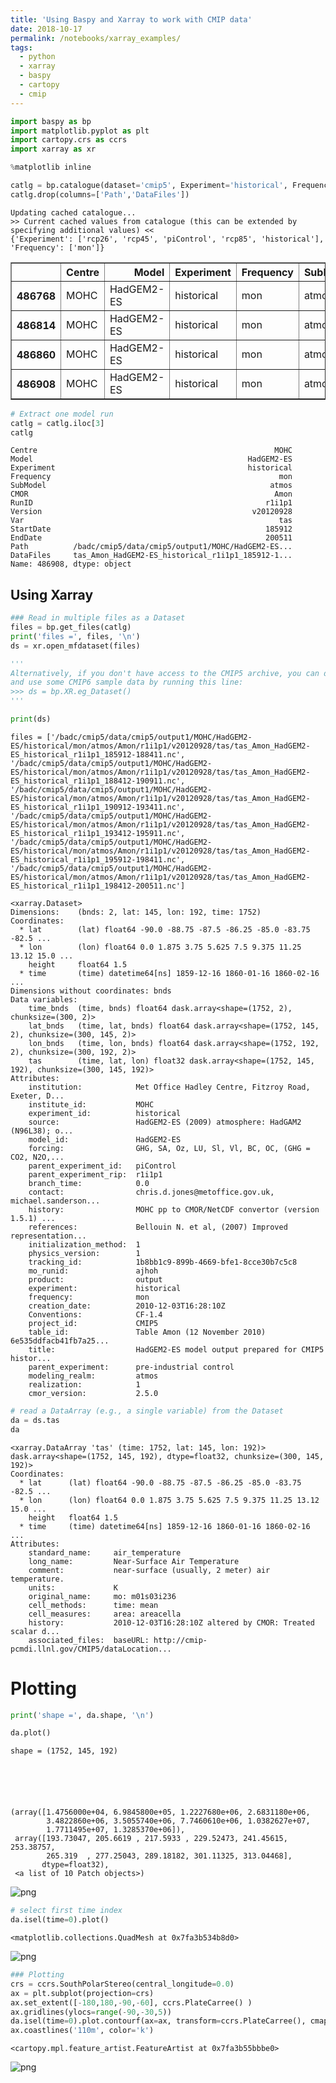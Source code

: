 ```yaml
---
title: 'Using Baspy and Xarray to work with CMIP data'
date: 2018-10-17
permalink: /notebooks/xarray_examples/
tags:
  - python
  - xarray
  - baspy
  - cartopy
  - cmip
---
```


```python
import baspy as bp
import matplotlib.pyplot as plt
import cartopy.crs as ccrs
import xarray as xr

%matplotlib inline 
```


```python
catlg = bp.catalogue(dataset='cmip5', Experiment='historical', Frequency='mon', Var='tas', Model='HadGEM2-ES')
catlg.drop(columns=['Path','DataFiles'])
```

    Updating cached catalogue...
    >> Current cached values from catalogue (this can be extended by specifying additional values) <<
    {'Experiment': ['rcp26', 'rcp45', 'piControl', 'rcp85', 'historical'], 'Frequency': ['mon']}
    





<div>
<style scoped>
    .dataframe tbody tr th:only-of-type {
        vertical-align: middle;
    }

    .dataframe tbody tr th {
        vertical-align: top;
    }

    .dataframe thead th {
        text-align: right;
    }
</style>
<table border="1" class="dataframe">
  <thead>
    <tr style="text-align: right;">
      <th></th>
      <th>Centre</th>
      <th>Model</th>
      <th>Experiment</th>
      <th>Frequency</th>
      <th>SubModel</th>
      <th>CMOR</th>
      <th>RunID</th>
      <th>Version</th>
      <th>Var</th>
      <th>StartDate</th>
      <th>EndDate</th>
    </tr>
  </thead>
  <tbody>
    <tr>
      <th>486768</th>
      <td>MOHC</td>
      <td>HadGEM2-ES</td>
      <td>historical</td>
      <td>mon</td>
      <td>atmos</td>
      <td>Amon</td>
      <td>r2i1p1</td>
      <td>v20110418</td>
      <td>tas</td>
      <td>185912</td>
      <td>200512</td>
    </tr>
    <tr>
      <th>486814</th>
      <td>MOHC</td>
      <td>HadGEM2-ES</td>
      <td>historical</td>
      <td>mon</td>
      <td>atmos</td>
      <td>Amon</td>
      <td>r4i1p1</td>
      <td>v20110418</td>
      <td>tas</td>
      <td>185912</td>
      <td>200511</td>
    </tr>
    <tr>
      <th>486860</th>
      <td>MOHC</td>
      <td>HadGEM2-ES</td>
      <td>historical</td>
      <td>mon</td>
      <td>atmos</td>
      <td>Amon</td>
      <td>r3i1p1</td>
      <td>v20110418</td>
      <td>tas</td>
      <td>185912</td>
      <td>200512</td>
    </tr>
    <tr>
      <th>486908</th>
      <td>MOHC</td>
      <td>HadGEM2-ES</td>
      <td>historical</td>
      <td>mon</td>
      <td>atmos</td>
      <td>Amon</td>
      <td>r1i1p1</td>
      <td>v20120928</td>
      <td>tas</td>
      <td>185912</td>
      <td>200511</td>
    </tr>
  </tbody>
</table>
</div>




```python
# Extract one model run
catlg = catlg.iloc[3]
catlg
```




    Centre                                                     MOHC
    Model                                                HadGEM2-ES
    Experiment                                           historical
    Frequency                                                   mon
    SubModel                                                  atmos
    CMOR                                                       Amon
    RunID                                                    r1i1p1
    Version                                               v20120928
    Var                                                         tas
    StartDate                                                185912
    EndDate                                                  200511
    Path          /badc/cmip5/data/cmip5/output1/MOHC/HadGEM2-ES...
    DataFiles     tas_Amon_HadGEM2-ES_historical_r1i1p1_185912-1...
    Name: 486908, dtype: object



## Using Xarray


```python
### Read in multiple files as a Dataset
files = bp.get_files(catlg)
print('files =', files, '\n')
ds = xr.open_mfdataset(files)

'''
Alternatively, if you don't have access to the CMIP5 archive, you can download 
and use some CMIP6 sample data by running this line:
>>> ds = bp.XR.eg_Dataset()
'''

print(ds)
```

    files = ['/badc/cmip5/data/cmip5/output1/MOHC/HadGEM2-ES/historical/mon/atmos/Amon/r1i1p1/v20120928/tas/tas_Amon_HadGEM2-ES_historical_r1i1p1_185912-188411.nc', '/badc/cmip5/data/cmip5/output1/MOHC/HadGEM2-ES/historical/mon/atmos/Amon/r1i1p1/v20120928/tas/tas_Amon_HadGEM2-ES_historical_r1i1p1_188412-190911.nc', '/badc/cmip5/data/cmip5/output1/MOHC/HadGEM2-ES/historical/mon/atmos/Amon/r1i1p1/v20120928/tas/tas_Amon_HadGEM2-ES_historical_r1i1p1_190912-193411.nc', '/badc/cmip5/data/cmip5/output1/MOHC/HadGEM2-ES/historical/mon/atmos/Amon/r1i1p1/v20120928/tas/tas_Amon_HadGEM2-ES_historical_r1i1p1_193412-195911.nc', '/badc/cmip5/data/cmip5/output1/MOHC/HadGEM2-ES/historical/mon/atmos/Amon/r1i1p1/v20120928/tas/tas_Amon_HadGEM2-ES_historical_r1i1p1_195912-198411.nc', '/badc/cmip5/data/cmip5/output1/MOHC/HadGEM2-ES/historical/mon/atmos/Amon/r1i1p1/v20120928/tas/tas_Amon_HadGEM2-ES_historical_r1i1p1_198412-200511.nc'] 
    
    <xarray.Dataset>
    Dimensions:    (bnds: 2, lat: 145, lon: 192, time: 1752)
    Coordinates:
      * lat        (lat) float64 -90.0 -88.75 -87.5 -86.25 -85.0 -83.75 -82.5 ...
      * lon        (lon) float64 0.0 1.875 3.75 5.625 7.5 9.375 11.25 13.12 15.0 ...
        height     float64 1.5
      * time       (time) datetime64[ns] 1859-12-16 1860-01-16 1860-02-16 ...
    Dimensions without coordinates: bnds
    Data variables:
        time_bnds  (time, bnds) float64 dask.array<shape=(1752, 2), chunksize=(300, 2)>
        lat_bnds   (time, lat, bnds) float64 dask.array<shape=(1752, 145, 2), chunksize=(300, 145, 2)>
        lon_bnds   (time, lon, bnds) float64 dask.array<shape=(1752, 192, 2), chunksize=(300, 192, 2)>
        tas        (time, lat, lon) float32 dask.array<shape=(1752, 145, 192), chunksize=(300, 145, 192)>
    Attributes:
        institution:            Met Office Hadley Centre, Fitzroy Road, Exeter, D...
        institute_id:           MOHC
        experiment_id:          historical
        source:                 HadGEM2-ES (2009) atmosphere: HadGAM2 (N96L38); o...
        model_id:               HadGEM2-ES
        forcing:                GHG, SA, Oz, LU, Sl, Vl, BC, OC, (GHG = CO2, N2O,...
        parent_experiment_id:   piControl
        parent_experiment_rip:  r1i1p1
        branch_time:            0.0
        contact:                chris.d.jones@metoffice.gov.uk, michael.sanderson...
        history:                MOHC pp to CMOR/NetCDF convertor (version 1.5.1) ...
        references:             Bellouin N. et al, (2007) Improved representation...
        initialization_method:  1
        physics_version:        1
        tracking_id:            1b8bb1c9-899b-4669-bfe1-8cce30b7c5c8
        mo_runid:               ajhoh
        product:                output
        experiment:             historical
        frequency:              mon
        creation_date:          2010-12-03T16:28:10Z
        Conventions:            CF-1.4
        project_id:             CMIP5
        table_id:               Table Amon (12 November 2010) 6e535ddfacb41fb7a25...
        title:                  HadGEM2-ES model output prepared for CMIP5 histor...
        parent_experiment:      pre-industrial control
        modeling_realm:         atmos
        realization:            1
        cmor_version:           2.5.0



```python
# read a DataArray (e.g., a single variable) from the Dataset
da = ds.tas
da
```




    <xarray.DataArray 'tas' (time: 1752, lat: 145, lon: 192)>
    dask.array<shape=(1752, 145, 192), dtype=float32, chunksize=(300, 145, 192)>
    Coordinates:
      * lat      (lat) float64 -90.0 -88.75 -87.5 -86.25 -85.0 -83.75 -82.5 ...
      * lon      (lon) float64 0.0 1.875 3.75 5.625 7.5 9.375 11.25 13.12 15.0 ...
        height   float64 1.5
      * time     (time) datetime64[ns] 1859-12-16 1860-01-16 1860-02-16 ...
    Attributes:
        standard_name:     air_temperature
        long_name:         Near-Surface Air Temperature
        comment:           near-surface (usually, 2 meter) air temperature.
        units:             K
        original_name:     mo: m01s03i236
        cell_methods:      time: mean
        cell_measures:     area: areacella
        history:           2010-12-03T16:28:10Z altered by CMOR: Treated scalar d...
        associated_files:  baseURL: http://cmip-pcmdi.llnl.gov/CMIP5/dataLocation...



# Plotting


```python
print('shape =', da.shape, '\n')

da.plot()
```

    shape = (1752, 145, 192) 
    





    (array([1.4756000e+04, 6.9845800e+05, 1.2227680e+06, 2.6831180e+06,
            3.4822860e+06, 3.5055740e+06, 7.7460610e+06, 1.0382627e+07,
            1.7711495e+07, 1.3285370e+06]),
     array([193.73047, 205.6619 , 217.5933 , 229.52473, 241.45615, 253.38757,
            265.319  , 277.25043, 289.18182, 301.11325, 313.04468],
           dtype=float32),
     <a list of 10 Patch objects>)




![png](/images/output_8_2.png)



```python
# select first time index
da.isel(time=0).plot()
```




    <matplotlib.collections.QuadMesh at 0x7fa3b534b8d0>




![png](/images/output_9_1.png)



```python
### Plotting
crs = ccrs.SouthPolarStereo(central_longitude=0.0)
ax = plt.subplot(projection=crs)
ax.set_extent([-180,180,-90,-60], ccrs.PlateCarree() )
ax.gridlines(ylocs=range(-90,-30,5))
da.isel(time=0).plot.contourf(ax=ax, transform=ccrs.PlateCarree(), cmap=plt.cm.Blues_r, extend='both')
ax.coastlines('110m', color='k')
```




    <cartopy.mpl.feature_artist.FeatureArtist at 0x7fa3b55bbbe0>




![png](/images/output_10_1.png)


